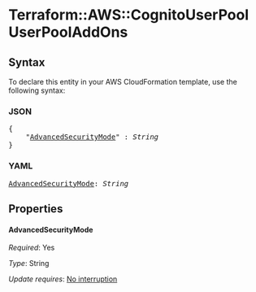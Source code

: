 # Terraform::AWS::CognitoUserPool UserPoolAddOns

## Syntax

To declare this entity in your AWS CloudFormation template, use the following syntax:

### JSON

<pre>
{
    "<a href="#advancedsecuritymode" title="AdvancedSecurityMode">AdvancedSecurityMode</a>" : <i>String</i>
}
</pre>

### YAML

<pre>
<a href="#advancedsecuritymode" title="AdvancedSecurityMode">AdvancedSecurityMode</a>: <i>String</i>
</pre>

## Properties

#### AdvancedSecurityMode

_Required_: Yes

_Type_: String

_Update requires_: [No interruption](https://docs.aws.amazon.com/AWSCloudFormation/latest/UserGuide/using-cfn-updating-stacks-update-behaviors.html#update-no-interrupt)

